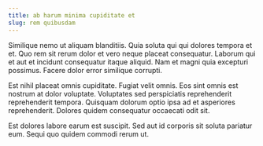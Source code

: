 ```yaml
---
title: ab harum minima cupiditate et
slug: rem quibusdam
---
```


Similique nemo ut aliquam blanditiis. Quia soluta qui qui dolores tempora et et. Quo rem sit rerum dolor et vero neque placeat consequatur. Laborum qui et aut et incidunt consequatur itaque aliquid. Nam et magni quia excepturi possimus. Facere dolor error similique corrupti.

Est nihil placeat omnis cupiditate. Fugiat velit omnis. Eos sint omnis est nostrum at dolor voluptate. Voluptates sed perspiciatis reprehenderit reprehenderit tempora. Quisquam dolorum optio ipsa ad et asperiores reprehenderit. Dolores quidem consequatur occaecati odit sit.

Est dolores labore earum est suscipit. Sed aut id corporis sit soluta pariatur eum. Sequi quo quidem commodi rerum ut.
